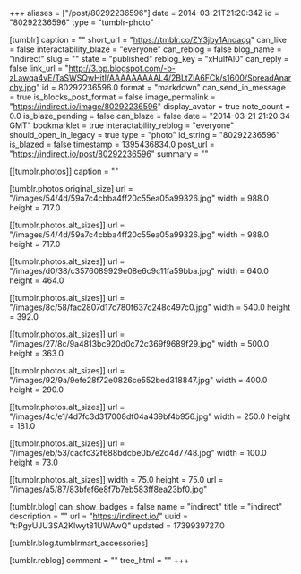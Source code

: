 +++
aliases = ["/post/80292236596"]
date = 2014-03-21T21:20:34Z
id = "80292236596"
type = "tumblr-photo"

[tumblr]
caption = ""
short_url = "https://tmblr.co/ZY3jby1Anoaqq"
can_like = false
interactability_blaze = "everyone"
can_reblog = false
blog_name = "indirect"
slug = ""
state = "published"
reblog_key = "xHulfAl0"
can_reply = false
link_url = "http://3.bp.blogspot.com/-b-zLawqa4vE/TaSWSQwHitI/AAAAAAAAAL4/2BLtZiA6FCk/s1600/SpreadAnarchy.jpg"
id = 80292236596.0
format = "markdown"
can_send_in_message = true
is_blocks_post_format = false
image_permalink = "https://indirect.io/image/80292236596"
display_avatar = true
note_count = 0.0
is_blaze_pending = false
can_blaze = false
date = "2014-03-21 21:20:34 GMT"
bookmarklet = true
interactability_reblog = "everyone"
should_open_in_legacy = true
type = "photo"
id_string = "80292236596"
is_blazed = false
timestamp = 1395436834.0
post_url = "https://indirect.io/post/80292236596"
summary = ""

[[tumblr.photos]]
caption = ""

[tumblr.photos.original_size]
url = "/images/54/4d/59a7c4cbba4ff20c55ea05a99326.jpg"
width = 988.0
height = 717.0

[[tumblr.photos.alt_sizes]]
url = "/images/54/4d/59a7c4cbba4ff20c55ea05a99326.jpg"
width = 988.0
height = 717.0

[[tumblr.photos.alt_sizes]]
url = "/images/d0/38/c3576089929e08e6c9c11fa59bba.jpg"
width = 640.0
height = 464.0

[[tumblr.photos.alt_sizes]]
url = "/images/8c/58/fac2807d17c780f637c248c497c0.jpg"
width = 540.0
height = 392.0

[[tumblr.photos.alt_sizes]]
url = "/images/27/8c/9a4813bc920d0c72c369f9689f29.jpg"
width = 500.0
height = 363.0

[[tumblr.photos.alt_sizes]]
url = "/images/92/9a/9efe28f72e0826ce552bed318847.jpg"
width = 400.0
height = 290.0

[[tumblr.photos.alt_sizes]]
url = "/images/4c/e1/4d7fc3d317008df04a439bf4b956.jpg"
width = 250.0
height = 181.0

[[tumblr.photos.alt_sizes]]
url = "/images/eb/53/cacfc32f688bdcbe0b7e2d4d7748.jpg"
width = 100.0
height = 73.0

[[tumblr.photos.alt_sizes]]
width = 75.0
height = 75.0
url = "/images/a5/87/83bfef6e8f7b7eb583ff8ea23bf0.jpg"

[tumblr.blog]
can_show_badges = false
name = "indirect"
title = "indirect"
description = ""
url = "https://indirect.io/"
uuid = "t:PgyUJU3SA2Klwyt81UWAwQ"
updated = 1739939727.0

[tumblr.blog.tumblrmart_accessories]

[tumblr.reblog]
comment = ""
tree_html = ""
+++
